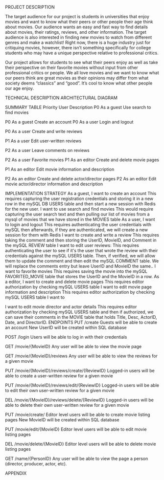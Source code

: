 PROJECT DESCRIPTION

The target audience for our project is students in universities that enjoy movies and want to know what their peers or other people their age think about movies. Our audience wants an easy and fast way to find details about movies, their ratings, reviews, and other information. The target audience is also interested in finding new movies to watch from different genres and make a watchlist! Right now, there is a huge industry just for critiquing movies, however, there isn’t something specifically for college students who may have a unique perspective relative to professional critics. 

Our project allows for students to see what their peers enjoy as well as take their perspective on their favorite movies without input from other professional critics or people. We all love movies and we want to know what our peers think are great movies as their opinions may differ from what society deems “classics” and “good”. It’s cool to know what other people our age enjoy.
 
TECHNICAL DESCRIPTION
ARCHITECTURAL DIAGRAM
 
 
 
 
 
 
SUMMARY TABLE
Priority 
User
Description
P0
As a guest
Use search to find movies


P0
As a guest
Create an account
P0
As a user
Login and logout


P0
As a user
Create and write reviews


P1
As a user
Edit user-written reviews


P2
As a user
Leave comments on reviews


P2
As a user
Favorite movies
P1
As an editor
Create and delete movie pages


P1
As an editor
Edit movie information and description


P2
As an editor
Create and delete actor/director pages
P2
As an editor
Edit movie actor/director information and description
 
 


IMPLEMENTATION STRATEGY
As a guest,
I want to create an account
This requires capturing the user registration credentials and storing it in a new row in the mySQL DB USERS table and then start a new session with Redis for the new user.
I want to use search and find movies
This would require capturing the user search text and then pulling our list of movies from a mysql of movies that we have stored in the MOVIES table 
As a user,
I want to login and logout
This requires authenticating the user credentials with mySQL then afterwards, if they are authenticated, we will create a new session for them with Redis
I want to create and write a review
This requires taking the comment and then storing the UserID,  MovieID, and Comment in the mySQL REVIEW table
I want to edit user reviews:
This requires authenticating the user to see if it's the user that wrote the review with their credentials against the mySQL USERS table. Then, if verified, we will allow them to update the comment and then edit the mySQL COMMENT table. We will replace the comments entry but leave UserID and MovieID the same..
I want to favorite movies
This requires saving the movie into the mySQL FAVORITED_MOVIE table that stores the UserID and the MovieID in a row.
As a editor,
I want to create and delete movie pages
This requires editor authorization by checking mySQL USERS table
I want to edit movie page information and description
This requires editor authorization by checking mySQL USERS table
I want to 
 
I want to edit movie director and actor details
This requires editor authorization by checking mySQL USERS table and then if authorized, we can save their comments in the MOVIE table that holds Title, Desc, ActorID,  Date, and DirectorID.
ENDPOINTS
PUT /create
Guests will be able to create an account
New UserID will be created within SQL database
 
POST /login
Users will be able to log in with their credentials
 
GET /movie/{MovieID}
Any user will be able to view the movie page		
 
GET /movie/{MovieID}/reviews
Any user will be able to view the reviews for a given movie
 
PUT /movie/{MovieID}/reviews/create/{ReviewID}
Logged-in users will be able to create a user-written review for a given movie
 
PUT /movie/{MovieID}/reviews/edit/{ReviewID}
Logged-in users will be able to edit their own user-written review for a given movie
 
DEL /movie/{MovieID}/reviews/delete/{ReviewID}
Logged-in users will be able to delete their own user-written review for a given movie

PUT /movie/create/
Editor level users will be able to create movie listing pages
New MovieID will be created within SQL database
 
PUT /movie/edit/{MovieID}
Editor level users will be able to edit movie listing pages
 
DEL /movie/delete/{MovieID}
Editor level users will be able to delete movie listing pages
 
GET /name/{PersonID}
Any user will be able to view the page a person (director, producer, actor, etc).
 
APPENDIX







